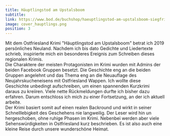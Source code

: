 ```yaml
---
title: Häuptlingstod am Upstalsboom
subtitle:
link: https://www.bod.de/buchshop/haeuptlingstod-am-upstalsboom-siegfried-klock-9783751982894
image: cover_hauptlings.png
position: 3
---
```

Mit dem Ostfriesland Krimi "Häuptlingstod am Upstalsboom" betrat ich 2019 persönliches Neuland. Nachdem ich bis dato Gedichte und Liedertexte schrieb, inspirierte mich ein besonderes Ereignis zum Schreiben dieses regionalen Krimis.<br>
Die Charaktere der meisten Protagonisten im Krimi wurden mit Admins der beiden Facebook Gruppen besetzt. Die Geschichte eng an die beiden Gruppen angelehnt und das Thema eng an die Neuauflage des Neujahrskucheneisens mit Ostfriesland Wappen. Ich wollte diese Geschichte unbedingt aufschreiben, um einen spannenden Kurzkrimi daraus zu kreiiren. Viele nette Rückmeldungen durfte ich bisher dazu erfahren. Darum entschloss ich mich zu einer Fortsetzung, an der ich aktuell arbeite.<br>
Der Krimi basiert somit auf einen realen Backround und wirkt in seiner Schnelllebigkeit des Geschehens nie langweilig. Der Leser wird hin un hergeschoben, ohne ruhige Phasen im Krimi. Nebenbei werden aber viele Sehenswürdigkeiten in Ostfriesland kurz beschrieben. Es ist also auch eine kleine Reise durch unsere wunderschöne Heimat.